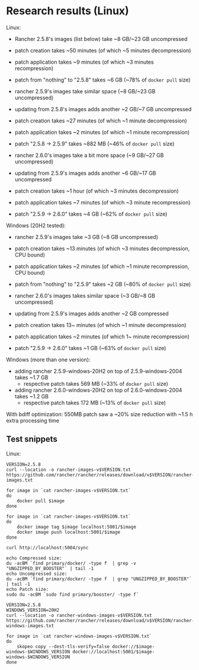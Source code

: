 # Research results (Linux)

Linux:
- Rancher 2.5.8's images (list below) take ~8 GB/~23 GB uncompressed
- patch creation takes ~50 minutes (of which ~5 minutes decompression)
- patch application takes ~9 minutes (of which ~3 minutes recompression)
- patch from "nothing" to "2.5.8" takes ~6 GB (~78% of `docker pull` size)

- rancher 2.5.9's images take similar space (~8 GB/~23 GB uncompressed)
- updating from 2.5.8's images adds another ~2 GB/~7 GB uncompressed
- patch creation takes ~27 minutes (of which ~1 minute decompression)
- patch application takes ~2 minutes (of which ~1 minute recompression)
- patch "2.5.8 -> 2.5.9" takes ~882 MB (~46% of `docker pull` size)

- rancher 2.6.0's images take a bit more space (~9 GB/~27 GB uncompressed)
- updating from 2.5.9's images adds another ~6 GB/~17 GB uncompressed
- patch creation takes ~1 hour (of which ~3 minutes decompression)
- patch application takes ~7 minutes (of which ~3 minute recompression)
- patch "2.5.9 -> 2.6.0" takes ~4 GB (~62% of `docker pull` size)

Windows (20H2 tested):
- rancher 2.5.9's images take ~3 GB (~8 GB uncompressed)
- patch creation takes ~13 minutes (of which ~3 minutes decompression, CPU bound)
- patch application takes ~2 minutes (of which ~1 minute recompression, CPU bound)
- patch from "nothing" to "2.5.9" takes ~2 GB (~80% of `docker pull` size)

- rancher 2.6.0's images takes similar space (~3 GB/~8 GB uncompressed)
- updating from 2.5.9's images adds another ~2 GB compressed
- patch creation takes 13~ minutes (of which ~1 minute decompression)
- patch application takes ~2 minutes (of which 1~ minute recompression)
- patch "2.5.9 -> 2.6.0" takes ~1 GB (~63% of `docker pull` size)

Windows (more than one version):
- adding rancher 2.5.9-windows-20H2 on top of 2.5.9-windows-2004 takes ~1.7 GB
    - respective patch takes 569 MB (~33% of `docker pull` size)
- adding rancher 2.6.0-windows-20H2 on top of 2.6.0-windows-2004 takes ~1.2 GB
    - respective patch takes 172 MB (~13% of `docker pull` size)

With bdiff optimization: 550MB patch saw a ~20% size reduction with ~1.5 h extra processing time

## Test snippets

Linux:
```shell
VERSION=2.5.8
curl --location -o rancher-images-v$VERSION.txt https://github.com/rancher/rancher/releases/download/v$VERSION/rancher-images.txt

for image in `cat rancher-images-v$VERSION.txt`
do
    docker pull $image
done

for image in `cat rancher-images-v$VERSION.txt`
do
    docker image tag $image localhost:5001/$image
    docker image push localhost:5001/$image
done

curl http://localhost:5004/sync

echo Compressed size:
du -acBM `find primary/docker/ -type f  | grep -v "UNGZIPPED_BY_BOOSTER"` | tail -1
echo Uncompressed size:
du -acBM `find primary/docker/ -type f  | grep "UNGZIPPED_BY_BOOSTER"` | tail -1
echo Patch size:
sudo du -acBM `sudo find primary/booster/ -type f`
```

```shell
VERSION=2.5.8
WINDOWS_VERSION=20H2
curl --location -o rancher-windows-images-v$VERSION.txt https://github.com/rancher/rancher/releases/download/v$VERSION/rancher-windows-images.txt

for image in `cat rancher-windows-images-v$VERSION.txt`
do
    skopeo copy --dest-tls-verify=false docker://$image-windows-$WINDOWS_VERSION docker://localhost:5001/$image-windows-$WINDOWS_VERSION
done
```
